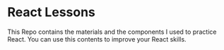 # React Lessons

This Repo contains the materials and the components I used to practice React. You can use this contents to improve your React skills. 


 